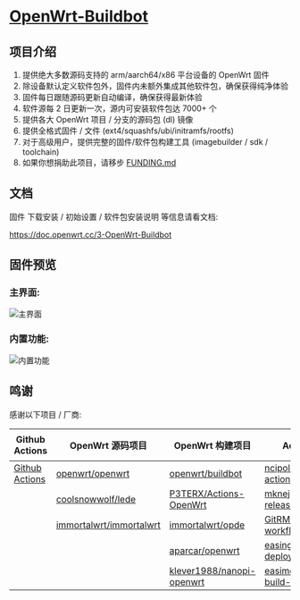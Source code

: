 # [OpenWrt-Buildbot](https://github.com/SuLingGG/OpenWrt-Buildbot)

## 项目介绍
1. 提供绝大多数源码支持的 arm/aarch64/x86 平台设备的 OpenWrt 固件
2. 除设备默认定义软件包外，固件内未额外集成其他软件包，确保获得纯净体验
3. 固件每日跟随源码更新自动编译，确保获得最新体验
4. 软件源每 2 日更新一次，源内可安装软件包达 7000+ 个
5. 提供各大 OpenWrt 项目 / 分支的源码包 (dl) 镜像
6. 提供全格式固件 / 文件 (ext4/squashfs/ubi/initramfs/rootfs)
7. 对于高级用户，提供完整的固件/软件包构建工具 (imagebuilder / sdk / toolchain)
8. 如果你想捐助此项目，请移步 [FUNDING.md](https://github.com/SuLingGG/OpenWrt-Buildbot/blob/main/FUNDING.md)

## 文档

固件 下载安装 / 初始设置 / 软件包安装说明 等信息请看文档:

<https://doc.openwrt.cc/3-OpenWrt-Buildbot>

## 固件预览

### 主界面:

![主界面](https://ae02.alicdn.com/kf/Hdc79e29a959146c29a53a03742cce90cX.png)

### 内置功能:

![内置功能](https://ae05.alicdn.com/kf/Hc47719b39ac04438beb10143c8e99b8cx.png)

## 鸣谢

感谢以下项目 / 厂商:

| Github Actions                                        | OpenWrt 源码项目                                             | OpenWrt 构建项目                                             | Action 项目                                                  | 云服务厂商                               |
| ----------------------------------------------------- | ------------------------------------------------------------ | ------------------------------------------------------------ | ------------------------------------------------------------ | ---------------------------------------- |
| [Github Actions](https://github.com/features/actions) | [openwrt/openwrt](https://github.com/openwrt/openwrt/)       | [openwrt/buildbot](https://git.openwrt.org/?p=buildbot.git;a=summary) | [ncipollo/release-action](https://github.com/ncipollo/release-action) | [Acloud](https://acloud.net/)            |
|                                                       | [coolsnowwolf/lede](https://github.com/coolsnowwolf/lede)    | [P3TERX/Actions-OpenWrt](https://github.com/P3TERX/Actions-OpenWrt) | [mknejp/delete-release-assets](https://github.com/mknejp/delete-release-assets) | [Cloudflare](https://www.cloudflare.com) |
|                                                       | [immortalwrt/immortalwrt](https://github.com/immortalwrt/immortalwrt) | [immortalwrt/opde](https://github.com/immortalwrt/opde)      | [GitRML/delete-workflow-runs](https://github.com/GitRML/delete-workflow-runs) | [BackBlaze](https://www.backblaze.com/)  |
|                                                       |                                                              | [aparcar/openwrt](https://github.com/aparcar/openwrt)        | [easingthemes/ssh-deploy](https://github.com/easingthemes/ssh-deploy) | [HostHatch](https://hosthatch.com/)      |
|                                                       |                                                              | [klever1988/nanopi-openwrt](https://github.com/klever1988/nanopi-openwrt) | [easimon/maximize-build-space](https://github.com/easimon/maximize-build-space) |                                          |
